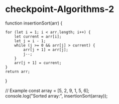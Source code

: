 # checkpoint-Algorithms-2

function insertionSort(arr) {  
    
    for (let i = 1; i < arr.length; i++) {    
        let current = arr[i]; 
        let j = i - 1;  
        while (j >= 0 && arr[j] > current) {  
            arr[j + 1] = arr[j];
            j--; 
        }   
        arr[j + 1] = current;  
    }  
    return arr;
}  

// Example
const array = [5, 2, 9, 1, 5, 6];  
console.log("Sorted array:", insertionSort(array));  
